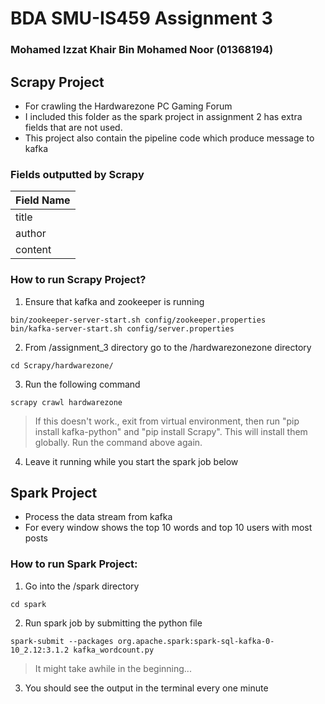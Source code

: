 # BDA SMU-IS459 Assignment 3

### Mohamed Izzat Khair Bin Mohamed Noor (01368194)



## Scrapy Project
- For crawling the Hardwarezone PC Gaming Forum
- I included this folder as the spark project in assignment 2 has extra fields that are not used.
- This project also contain the pipeline code which produce message to kafka

### Fields outputted by Scrapy

| Field Name             |
| ---------------------- |
| title                  |
| author                 |
| content                |

### How to run Scrapy Project?

1. Ensure that kafka and zookeeper is running 
```
bin/zookeeper-server-start.sh config/zookeeper.properties
bin/kafka-server-start.sh config/server.properties
```

2. From /assignment_3 directory go to the /hardwarezonezone directory
```
cd Scrapy/hardwarezone/
```

3. Run the following command
```
scrapy crawl hardwarezone
```
> If this doesn't work., exit from virtual environment, then run "pip install kafka-python" and "pip install Scrapy". This will install them globally. Run the command above again.

4. Leave it running while you start the spark job below


## Spark Project

- Process the data stream from kafka
- For every window shows the top 10 words and top 10 users with most posts

### How to run Spark Project:

1. Go into the /spark directory
```
cd spark 
```

2. Run spark job by submitting the python file
```
spark-submit --packages org.apache.spark:spark-sql-kafka-0-10_2.12:3.1.2 kafka_wordcount.py
```
> It might take awhile in the beginning...

3. You should see the output in the terminal every one minute
